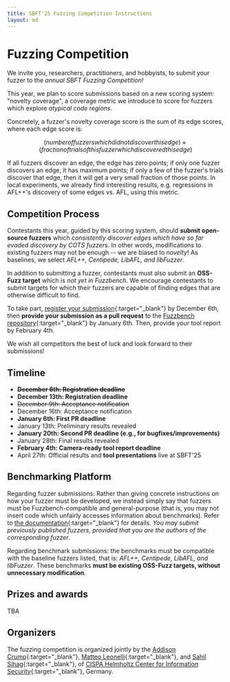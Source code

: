 ```yaml
---
title: SBFT'25 Fuzzing Competition Instructions
layout: md
---
```


# Fuzzing Competition

We invite you, researchers, practitioners, and hobbyists, to submit your fuzzer to the *annual SBFT Fuzzing Competition!*

This year, we plan to score submissions based on a new scoring system: "novelty coverage", a coverage metric we introduce to score for fuzzers which explore *atypical code regions*.

Concretely, a fuzzer's novelty coverage score is the sum of its edge scores, where each edge score is: 

```math
(number of fuzzers which did not discover this edge) × 
 (fraction of trials of this fuzzer which discovered this edge) 
```

If all fuzzers discover an edge, the edge has zero points; if only one fuzzer discovers an edge, it has maximum points; if only a few of the fuzzer's trials discover that edge, then it will get a very small fraction of those points. In local experiments, we already find interesting results, e.g. regressions in AFL++'s discovery of some edges vs. AFL, using this metric.

## Competition Process

Contestants this year, guided by this scoring system, should **submit open-source fuzzers** which *consistently discover edges which have so far evaded discovery by COTS fuzzers*. In other words, modifications to existing fuzzers may not be enough -- we are biased to *novelty*! As baselines, we select *AFL++, Centipede, LibAFL, and libFuzzer*.

In addition to submitting a fuzzer, contestants must also submit an **OSS-Fuzz target** which is *not yet in Fuzzbench*. We encourage contestants to submit targets for which their fuzzers are capable of finding edges that are otherwise difficult to find.

To take part, [register your submission](https://forms.gle/X559Fs36nv1w6M2x9){:target="_blank"} by December 6th, then **provide your submission as a pull request** to the [Fuzzbench repository](https://github.com/google/fuzzbench/pulls){:target="_blank"} by January 6th. Then, provide your tool report by February 4th.

We wish all competitors the best of luck and look forward to their submissions!

<!-- ## tl;dr

* Express your interest [here](https://forms.gle/pwxtqgEaN724NESC9) (Deadline: **AoE Friday 01 Dec 2023**).
* Write a fuzzer for C/C++ programs (or choose an existing fuzzer and _make your own novel modifications_).
* Maximize the mutation score and coverage achieved in 23 hours.
* Integrate fuzzer into [FuzzBench](https://google.github.io/fuzzbench/getting-started/adding-a-new-fuzzer/) (Deadline: **AoE Friday 28 Dec 2023**).
* Competition results will be reported live at SBST’24. -->

## Timeline
* ~~**December 6th: Registration deadline**~~
* **December 13th: Registration deadline**
* ~~December 9th: Acceptance notification~~
* December 16th: Acceptance notification
* **January 6th: First PR deadline**
* January 13th: Preliminary results revealed
* **January 20th: Second PR deadline (e.g., for bugfixes/improvements)**
* January 28th: Final results revealed
* **February 4th: Camera-ready tool report deadline**
* April 27th: Official results and **tool presentations** live at SBFT'25


## Benchmarking Platform
Regarding fuzzer submissions: Rather than giving concrete instructions on how your fuzzer must be developed, we instead simply say that fuzzers must be Fuzzbench-compatible and general-purpose (that is, you may not insert code which unfairly accesses information about benchmarks). Refer to [the documentation](https://google.github.io/fuzzbench/getting-started/adding-a-new-fuzzer/){:target="_blank"} for details. *You may submit previously published fuzzers, provided that you are the authors of the corresponding fuzzer*.

Regarding benchmark submissions: the benchmarks must be compatible with the baseline fuzzers listed, that is: *AFL++, Centipede, LibAFL, and libFuzzer*. These benchmarks **must be existing OSS-Fuzz targets, without unnecessary modification**.

## Prizes and awards
TBA

## Organizers
The fuzzing competition is organized jointly by the [Addison Crump](https://addisoncrump.info){:target="_blank"}, [Matteo Leonelli](https://leonelli.github.io){:target="_blank"}, and [Sahil Sihag](https://cispa.de/en/people/c01sasi){:target="_blank"}, of [CISPA Helmholtz Center for Information Security](https://cispa.de/en){:target="_blank"}, Germany.
